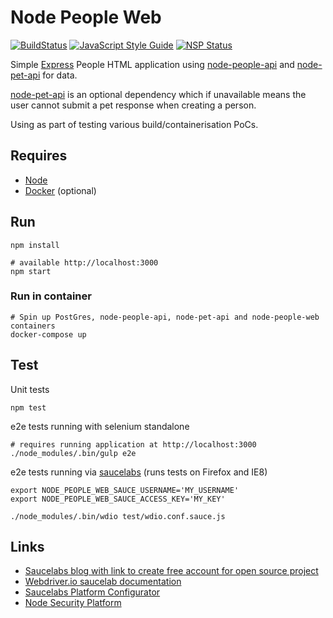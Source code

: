 # Node People Web

[![BuildStatus](https://travis-ci.org/stevenalexander/node-people-web.svg?branch=master)](https://travis-ci.org/stevenalexander/node-people-web?branch=master)
[![JavaScript Style Guide](https://img.shields.io/badge/code%20style-standard-brightgreen.svg)](http://standardjs.com/)
[![NSP Status](https://nodesecurity.io/orgs/moj-noms-apvs/projects/fa3d432e-2c5f-48d0-9a64-61b339699278/badge)](https://nodesecurity.io/orgs/moj-noms-apvs/projects/fa3d432e-2c5f-48d0-9a64-61b339699278)

Simple [Express](https://expressjs.com/) People HTML application using [node-people-api](https://github.com/stevenalexander/node-people-api) and [node-pet-api](https://github.com/stevenalexander/node-pet-api) for data.

[node-pet-api](https://github.com/stevenalexander/node-pet-api) is an optional dependency which if unavailable means the user cannot submit a pet response when creating a person.

Using as part of testing various build/containerisation PoCs.

## Requires

* [Node](https://nodejs.org/en/)
* [Docker](https://www.docker.com/) (optional)

## Run

```
npm install

# available http://localhost:3000
npm start
```

### Run in container

```
# Spin up PostGres, node-people-api, node-pet-api and node-people-web containers
docker-compose up
```

## Test

Unit tests

```
npm test
```

e2e tests running with selenium standalone

```
# requires running application at http://localhost:3000
./node_modules/.bin/gulp e2e
```

e2e tests running via [saucelabs](https://saucelabs.com) (runs tests on Firefox and IE8)

```
export NODE_PEOPLE_WEB_SAUCE_USERNAME='MY_USERNAME'
export NODE_PEOPLE_WEB_SAUCE_ACCESS_KEY='MY_KEY'

./node_modules/.bin/wdio test/wdio.conf.sauce.js
```

## Links

* [Saucelabs blog with link to create free account for open source project](https://saucelabs.com/blog/Announcing-Open-Sauce-free-unlimited-testing-for-Open-Source-projects)
* [Webdriver.io saucelab documentation](http://webdriver.io/guide/services/sauce.html)
* [Saucelabs Platform Configurator](https://wiki.saucelabs.com/display/DOCS/Platform+Configurator#/)
* [Node Security Platform](https://nodesecurity.io/)

